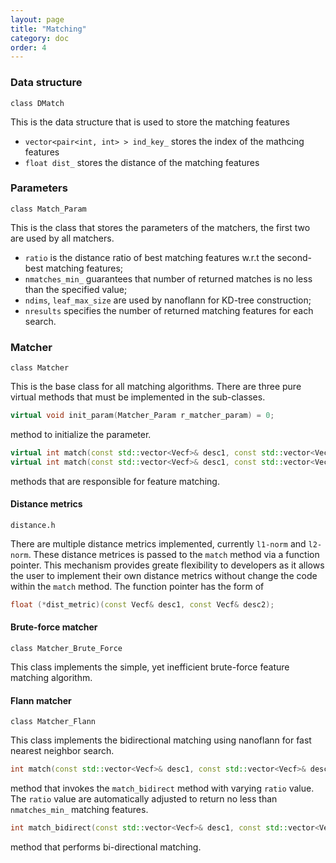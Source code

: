 ```yaml
---
layout: page
title: "Matching"
category: doc
order: 4
---
```


### Data structure
`class DMatch`

This is the data structure that is used to store the matching features
* `vector<pair<int, int> > ind_key_` stores the index of the mathcing features
* `float dist_` stores the distance of the matching features

### Parameters
`class Match_Param`

This is the class that stores the parameters of the matchers, the first two are used by all matchers.
* `ratio` is the distance ratio of best matching features w.r.t the second-best matching features;
* `nmatches_min_` guarantees that number of returned matches is no less than the specified value;
* `ndims`, `leaf_max_size` are used by nanoflann for KD-tree construction;
* `nresults` specifies the number of returned matching features for each search.

### Matcher
`class Matcher`

This is the base class for all matching algorithms. There are three pure virtual methods that must be implemented in the sub-classes.

```cpp
virtual void init_param(Matcher_Param r_matcher_param) = 0;
```
method to initialize the parameter.

```cpp
virtual int match(const std::vector<Vecf>& desc1, const std::vector<Vecf>& desc2, std::vector<DMatch>& matches) = 0;
virtual int match(const std::vector<Vecf>& desc1, const std::vector<Vecf>& desc2, std::vector<DMatch>& matches, float (*dist_metric)(const Vecf& desc1, const Vecf& desc2)) = 0;
```
methods that are responsible for feature matching.

#### Distance metrics
`distance.h`

There are multiple distance metrics implemented, currently `l1-norm` and `l2-norm`. These distance metrices is passed to the `match` method via a function pointer. This mechanism provides greate flexibility to developers as it allows the user to implement their own distance metrics without change the code within the `match` method. The function pointer has the form of

```cpp
float (*dist_metric)(const Vecf& desc1, const Vecf& desc2);
```

#### Brute-force matcher
`class Matcher_Brute_Force`

This class implements the simple, yet inefficient brute-force feature matching algorithm.

#### Flann matcher
`class Matcher_Flann`

This class implements the bidirectional matching using nanoflann for fast nearest neighbor search.

```cpp
int match(const std::vector<Vecf>& desc1, const std::vector<Vecf>& desc2, std::vector<DMatch>& matches);
```
method that invokes the `match_bidirect` method with varying `ratio` value. The `ratio` value are automatically adjusted to return no less than `nmatches_min_` matching features.

```cpp
int match_bidirect(const std::vector<Vecf>& desc1, const std::vector<Vecf>& desc2, const kd_tree_t& kd_tree_1, const kd_tree_t& kd_tree_2, const float ratio, std::vector<DMatch>& matches);
```
method that performs bi-directional matching.